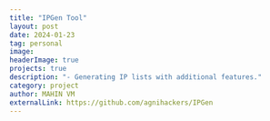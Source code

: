 ```yaml
---
title: "IPGen Tool"
layout: post
date: 2024-01-23
tag: personal
image: 
headerImage: true
projects: true
description: "- Generating IP lists with additional features."
category: project
author: MAHIN VM
externalLink: https://github.com/agnihackers/IPGen
---
```

